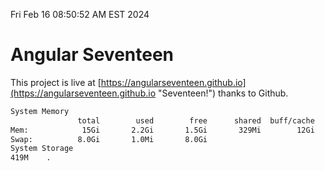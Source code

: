 Fri Feb 16 08:50:52 AM EST 2024

# Angular Seventeen


This project is live at [https://angularseventeen.github.io](https://angularseventeen.github.io "Seventeen!") thanks to Github.

```bash
System Memory
               total        used        free      shared  buff/cache   available
Mem:            15Gi       2.2Gi       1.5Gi       329Mi        12Gi        13Gi
Swap:          8.0Gi       1.0Mi       8.0Gi
System Storage
419M	.
```
```bash

